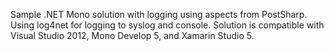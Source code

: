 Sample .NET Mono solution with logging using aspects from PostSharp. Using log4net for logging to syslog and console. Solution is compatible with Visual Studio 2012, Mono Develop 5, and Xamarin Studio 5.